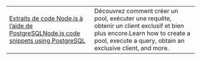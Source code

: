 | | |
|--|--|
| [<span data-ttu-id="1cd79-101">Extraits de code Node.js à l’aide de PostgreSQL</span><span class="sxs-lookup"><span data-stu-id="1cd79-101">Node.js code snippets using PostgreSQL</span></span>](https://www.npmjs.com/package/pg) | <span data-ttu-id="1cd79-102">Découvrez comment créer un pool, exécuter une requête, obtenir un client exclusif et bien plus encore.</span><span class="sxs-lookup"><span data-stu-id="1cd79-102">Learn how to create a pool, execute a query, obtain an exclusive client, and more.</span></span>